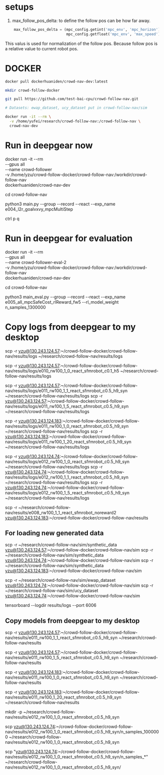 # setups 


1. max_follow_pos_delta: to define the follow pos can be how far away.

```python
    max_follow_pos_delta = (mpc_config.getint('mpc_env', 'mpc_horizon') *
                            mpc_config.getfloat('mpc_env', 'max_speed'))
```
This valus is used for normalization of the follow pos. Because follow pos is a relative value to current robot pos.




# DOCKER

```bash
docker pull dockerhuaniden/crowd-nav-dev:latest

mkdir crowd-follow-docker

git pull https://github.com/test-bai-cpu/crowd-follow-nav.git

# Datasets: ewap_dataset, ucy_dataset put in crowd-follow-nav/sim

docker run -it --rm \
  -v /home/yufei/research/crowd-follow-nav:/crowd-follow-nav \
  crowd-nav-dev
```


# Run in deepgear now

docker run -it --rm \
  --gpus all \
  --name crowd-follower \
  -v /home/yzu/crowd-follow-docker/crowd-follow-nav:/workdir/crowd-follow-nav \
  dockerhuaniden/crowd-nav-dev


cd crowd-follow-nav

python3 main.py --group --record --react --exp_name e004_l2r_goalvxvy_mpcMultiStep

ctrl p q


# Run in deepgear for evaluation
docker run -it --rm \
  --gpus all \
  --name crowd-follower-eval-2 \
  -v /home/yzu/crowd-follow-docker/crowd-follow-nav:/workdir/crowd-follow-nav \
  dockerhuaniden/crowd-nav-dev

cd crowd-follow-nav

python3 main_eval.py --group --record --react --exp_name e005_all_mpcSafeCost_rlReward_fw5 --rl_model_weight n_samples_1300000

# Copy logs from deepgear to my desktop
scp -r yzu@130.243.124.57:~/crowd-follow-docker/crowd-follow-nav/results/logs ~/research/crowd-follow-nav/results/logs

scp -r yzu@130.243.124.57:~/crowd-follow-docker/crowd-follow-nav/results/logs/e010_rw100_1_0_react_sfmrobot_c0.1_h5 ~/research/crowd-follow-nav/results/logs


scp -r yzu@130.243.124.57:~/crowd-follow-docker/crowd-follow-nav/results/logs/e011_rw100_1_1_react_sfmrobot_c0.5_h9_syn ~/research/crowd-follow-nav/results/logs
scp -r yzu@130.243.124.57:~/crowd-follow-docker/crowd-follow-nav/results/logs/e011_rw100_1_5_react_sfmrobot_c0.5_h9_syn ~/research/crowd-follow-nav/results/logs

scp -r yzu@130.243.124.183:~/crowd-follow-docker/crowd-follow-nav/results/logs/e011_rw100_1_0_react_sfmrobot_c0.5_h9_syn ~/research/crowd-follow-nav/results/logs
scp -r yzu@130.243.124.183:~/crowd-follow-docker/crowd-follow-nav/results/logs/e011_rw100_1_20_react_sfmrobot_c0.5_h9_syn ~/research/crowd-follow-nav/results/logs

scp -r yzu@130.243.124.74:~/crowd-follow-docker/crowd-follow-nav/results/logs/e012_rw100_1_0_react_sfmrobot_c0.5_h9_syn ~/research/crowd-follow-nav/results/logs
scp -r yzu@130.243.124.74:~/crowd-follow-docker/crowd-follow-nav/results/logs/e012_rw100_1_1_react_sfmrobot_c0.5_h9_syn ~/research/crowd-follow-nav/results/logs
scp -r yzu@130.243.124.74:~/crowd-follow-docker/crowd-follow-nav/results/logs/e012_rw100_1_5_react_sfmrobot_c0.5_h9_syn ~/research/crowd-follow-nav/results/logs


<!-- scp -r yzu@130.243.124.183:~/crowd-follow-docker/crowd-follow-nav/results/logs/e010_rw100_1_5_react_sfmrobot ~/research/crowd-follow-nav/results/logs -->


scp -r ~/research/crowd-follow-nav/results/e008_rw100_1_1_react_sfmrobot_noreward2 yzu@130.243.124.183:~/crowd-follow-docker/crowd-follow-nav/results

## For loading new generated data 
scp -r ~/research/crowd-follow-nav/sim/synthetic_data yzu@130.243.124.57:~/crowd-follow-docker/crowd-follow-nav/sim
scp -r ~/research/crowd-follow-nav/sim/synthetic_data yzu@130.243.124.74:~/crowd-follow-docker/crowd-follow-nav/sim
scp -r ~/research/crowd-follow-nav/sim/synthetic_data yzu@130.243.124.183:~/crowd-follow-docker/crowd-follow-nav/sim

scp -r ~/research/crowd-follow-nav/sim/ewap_dataset yzu@130.243.124.74:~/crowd-follow-docker/crowd-follow-nav/sim
scp -r ~/research/crowd-follow-nav/sim/ucy_dataset yzu@130.243.124.74:~/crowd-follow-docker/crowd-follow-nav/sim

tensorboard --logdir results/logs --port 6006



## Copy models from deepgear to my desktop
scp -r yzu@130.243.124.57:~/crowd-follow-docker/crowd-follow-nav/results/e011_rw100_1_1_react_sfmrobot_c0.5_h9_syn ~/research/crowd-follow-nav/results

scp -r yzu@130.243.124.57:~/crowd-follow-docker/crowd-follow-nav/results/e011_rw100_1_5_react_sfmrobot_c0.5_h9_syn ~/research/crowd-follow-nav/results


scp -r yzu@130.243.124.183:~/crowd-follow-docker/crowd-follow-nav/results/e011_rw100_1_0_react_sfmrobot_c0.5_h9_syn ~/research/crowd-follow-nav/results

scp -r yzu@130.243.124.183:~/crowd-follow-docker/crowd-follow-nav/results/e011_rw100_1_20_react_sfmrobot_c0.5_h9_syn ~/research/crowd-follow-nav/results


mkdir -p ~/research/crowd-follow-nav/results/e012_rw100_1_0_react_sfmrobot_c0.5_h9_syn

scp yzu@130.243.124.74:~/crowd-follow-docker/crowd-follow-nav/results/e012_rw100_1_0_react_sfmrobot_c0.5_h9_syn/n_samples_1000000 ~/research/crowd-follow-nav/results/e012_rw100_1_0_react_sfmrobot_c0.5_h9_syn

scp "yzu@130.243.124.74:~/crowd-follow-docker/crowd-follow-nav/results/e012_rw100_1_0_react_sfmrobot_c0.5_h9_syn/n_samples_*" ~/research/crowd-follow-nav/results/e012_rw100_1_0_react_sfmrobot_c0.5_h9_syn/
